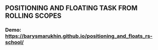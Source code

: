 ## POSITIONING AND FLOATING TASK FROM ROLLING SCOPES ##

### Demo: https://barysmarukhin.github.io/positioning_and_floats_rs-school/
